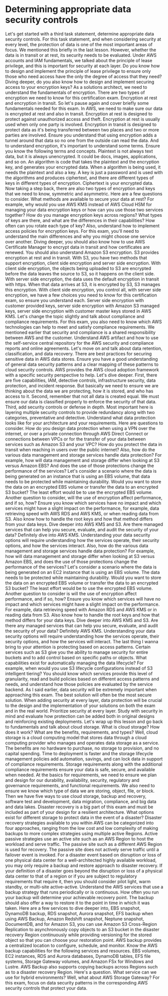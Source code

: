 # Determining appropriate data security controls

Let's get started with a third task statement, determine appropriate data security controls. For this task statement, and when considering security at every level, the protection of data is one of the most important areas of focus. We mentioned this briefly in the last lesson. However, whether the data is in transit or at rest, its security needs to be evaluated. Under AWS accounts and IAM fundamentals, we talked about the principle of lease privilege, and this is important for security at each layer. Do you know how to design and implement the principle of lease privilege to ensure only those who need access have the only the degree of access that they need? Diving deeper, do you also know how to design and implement securing access to your encryption keys? As a solutions architect, we need to understand the fundamentals of encryption. There are two types of encryption we need to know for this certification exam. Encryption at rest and encryption in transit. So let's pause again and cover briefly some fundamentals needed for this exam. In AWS, we need to make sure our data is encrypted at rest and also in transit. Encryption at rest is designed to protect against unauthorized access and theft. Encryption at rest is usually used when only one party is involved. Encryption in transit is designed to protect data as it's being transferred between two places and two or more parties are involved. Ensure you understand that using encryption adds a tunnel around that data so no one from the outside can read the data. And to understand encryption, it's important to understand some terms. Ensure you know the following terms and concepts. Plaintext is not always text data, but it is always unencrypted. It could be docs, images, applications, and so on. An algorithm is code that takes the plaintext and the encryption key, and generates your encrypted data. When a algorithm is being used, it needs the plaintext and also a key. A key is just a password and is used with the algorithms and produces ciphertext, and there are different types of keys in different types of encryption. Ciphertext is your encrypted data. Now taking a step back, there are also two types of encryption and keys that we need to know, symmetric and asymmetric. Here are a few questions to consider. What methods are available to secure your data at rest? For example, why would you use AWS KMS instead of AWS Cloud HSM for managing your data encryption keys or how can you use those two services together? How do you manage encryption keys across regions? What types of keys are there, and what are the differences in their capabilities? How often can you rotate each type of key? Also, understand how to implement access policies for encryption keys. For this exam, you'll need to understand the main differences and why you might choose one service over another. Diving deeper, you should also know how to use AWS Certificate Manager to encrypt data in transit and how certificates are renewed. You should also understand Amazon S3 encryption. S3 provides encryption at rest and in transit. With S3, you have two methods that support encryption, client side encryption and server side encryption. With client side encryption, the objects being uploaded to S3 are encrypted before the data leaves the source to S3, so it happens on the client side. With server side encryption, the data uses the default encryption in transit with https. When that data arrives at S3, it is encrypted by S3, S3 manages this encryption. With client side encryption, you control all, with server side encryption, we have a few choices you need to know for this certification exam, so ensure you understand each. Server side encryption with customer provided keys, server side encryption with Amazon S3 managed keys, server side encryption with customer master keys stored in AWS KMS. Let's change the topic slightly and talk about compliance and compliance requirements. For this exam, you also need to know which AWS technologies can help to meet and satisfy compliance requirements. We mentioned earlier that security and compliance is a shared responsibility between AWS and the customer. Understand AWS artifact and how to use the self-service central repository for the AWS security and compliance reports and online agreements. Let's move on and talk about data retention, classification, and data recovery. There are best practices for securing sensitive data in AWS data stores. Ensure you have a good understanding of general data security patterns and a clear mapping of these patterns to cloud security controls. AWS provides the AWS cloud adoption framework with a specific security perspective to help. Let's dive deeper. First, there are five capabilities, IAM, detective controls, infrastructure security, data protection, and incident response. But basically we need to ensure we are thinking about the data we are protecting, how it is stored, and who has access to it. Second, remember that not all data is created equal. We must ensure our data is classified properly to enforce the security of that data. Third, add security controls or defense in depth. Most important here is layering multiple security controls to provide redundancy along with two categories, preventative and detective. Understand what data protection looks like for your architecture and your requirements. Here are questions to consider. How do you design data protection when using a VPN over the internet, or over a private connection through AWS Direct Connect or connections between VPCs or for the transfer of your data between services such as Amazon S3 and your VPC? How do you protect the data in transit when reaching in users over the public internet? Also, how do the various data management and storage services handle data protection? For example, how will data management and storage differ when looking at S3 versus Amazon EBS? And does the use of those protections change the performance of the services? Let's consider a scenario where the data is being generated on an instance that is using an EBS volume, that data needs to be protected while maintaining durability. Would you want to store the data on an encrypted EBS volume or transfer the data to an encrypted S3 bucket? The least effort would be to use the encrypted EBS volume. Another question to consider, will the use of encryption affect performance, and if so, how? Ensure you know which services have no impact and which services might have a slight impact on the performance, for example, data retrieving speed with AWS RDS and AWS KMS, or when reading data from S3. Also know how to handle the root keys and how that method differs from your data keys. Dive deeper into AWS KMS and S3. Are there managed services that can help you secure, evaluate, and audit the security of your data? Definitely dive into AWS KMS. Understanding your data security options will require understanding how the services operate, their security options, and how the services interact. Also, how do the various data management and storage services handle data protection? For example, how will data management and storage differ when looking at S3 versus Amazon EBS, and does the use of those protections change the performance of the services? Let's consider a scenario where the data is being generated on an EC2 instance that is using an EBS volume. The data needs to be protected while maintaining durability. Would you want to store the data on an encrypted EBS volume or transfer the data to an encrypted S3 bucket? The least effort would be to use the encrypted EBS volume. Another question to consider is will the use of encryption affect performance, and if so, how? Ensure you know which services will have no impact and which services might have a slight impact on the performance. For example, data retrieving speed with Amazon RDS and AWS KMS or in reading data from S3. Also know how to handle the root keys and how that method differs for your data keys. Dive deeper into AWS KMS and S3. Are there any managed services that can help you secure, evaluate, and audit the security of your data? Definitely AWS KMS. Understanding your data security options will require understanding how the services operate, their security options, and how the services will interact. The last thing I wanna bring to your attention is protecting based on access patterns. Certain services such as S3 give you the ability to manage security for entire buckets and to add control based on specific paths or objects. What capabilities exist for automatically managing the data lifecycle? For example, when would you use S3 lifecycle configurations instead of S3 intelligent tiering? You should know which services provide this level of granularity, read and build policies based on different access patterns and needs, and understand how those policies are evaluated by the service backend. As I said earlier, data security will be extremely important when approaching this exam. The best solution will often be the most secure solution. When adding security at every layer, data protection will be crucial to the design and the implementation of your solutions on both the exam and in the real world. Prioritize security at every layer. Study with security in mind and evaluate how protection can be added both in original designs and reinforcing existing deployments. Let's wrap up this lesson and go back to fundamentals and talk about cloud storage. What is cloud storage? How does it work? What are the benefits, requirements, and types? Well, cloud storage is a cloud computing model that stores data through a cloud computing provider who manages and operates data storage as a service. The benefits are no hardware to purchase, no storage to provision, and no capital spending. Time to deployment is faster and the storage lifecycle management policies add automation, savings, and can lock data in support of compliance requirements. Storage requirements along with the additional compliance requirements ensure your data is safe, secure, and available when needed. At the basics for requirements, we need to ensure we plan and design for our durability, availability, security, regulatory and governance requirements, and functional requirements. We also need to ensure we know which type of data we are storing, object, file, or block. Then we have five ways to use cloud storage, backup and recovery, software test and development, data migration, compliance, and big data and data lakes. Disaster recovery is a big part of this exam and must be included as part of your design for a resilient architecture. What options exist for different storage to protect data in the event of a disaster? Disaster recovery strategies available to you within AWS can be categorized into four approaches, ranging from the low cost and low complexity of making backups to more complex strategies using multiple active Regions. Active passive strategies use an active site such as an AWS Region to host the workload and serve traffic. The passive site such as a different AWS Region is used for recovery. The passive site does not actively serve traffic until a failover event is invoked. For a disaster event based on disruption or loss of one physical data center for a well-architected highly available workload, you may only require a backup and restore approach to disaster recovery. If your definition of a disaster goes beyond the disruption or loss of a physical data center to that of a region or if you are subject to regulatory requirements that require it, then you should consider pilot light, warm standby, or multi-site active-active. Understand the AWS services that use a backup strategy that runs periodically or is continuous. How often you run your backup will determine your achievable recovery point. The backup should also offer a way to restore it to the point in time in which it was taken. Here are a few services to dive deeper into, EBS snapshot, DynamoDB backup, RDS snapshot, Aurora snapshot, EFS backup when using AWS Backup, Amazon Redshift snapshot, Neptune snapshot, DocumentDB, and for Amazon S3, you can use Amazon S3 Cross-Region Replication to asynchronously copy objects to an S3 bucket in the disaster recovery Region continuously while providing versioning for the stored object so that you can choose your restoration point. AWS backup provides a centralized location to configure, schedule, and monitor. Know the AWS backup capabilities for the following services and resources. EBS volumes, EC2 instances, RDS and Aurora databases, DynamoDB tables, EFS file systems, Storage Gateway volumes, and Amazon FSx for Windows and Lustre. AWS Backup also supports copying backups across Regions such as to a disaster recovery Region. Here's a question. What service can we use for hybrid environments? Well, what about AWS Storage Gateway? For this exam, focus on data security patterns in the corresponding AWS security controls that protect your data. 
